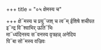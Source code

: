 +++
title = "०५ क्षेमस्य च"

+++
क्षे᳓मस्य च प्रयु᳓जश् च त्व᳓म् ईशिषे शचीपत  
इ᳓न्द्र वि᳓श्वाभिर् ऊति᳓भिः  
मा᳓ध्यंदिनस्य स᳓वनस्य वृत्रहन्न् अनेदिय  
पि᳓बा सो᳓मस्य वज्रिवः
